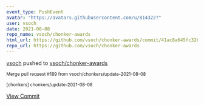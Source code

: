 ```yaml
---
event_type: PushEvent
avatar: "https://avatars.githubusercontent.com/u/814322?"
user: vsoch
date: 2021-08-08
repo_name: vsoch/chonker-awards
html_url: https://github.com/vsoch/chonker-awards/commit/41ac8a645fc32b7bcaaa42f214bce9163d1ca15f
repo_url: https://github.com/vsoch/chonker-awards
---
```


<a href='https://github.com/vsoch' target='_blank'>vsoch</a> pushed to <a href='https://github.com/vsoch/chonker-awards' target='_blank'>vsoch/chonker-awards</a>

<small>Merge pull request #189 from vsoch/chonkers/update-2021-08-08

[chonkers] chonkers/update-2021-08-08</small>

<a href='https://github.com/vsoch/chonker-awards/commit/41ac8a645fc32b7bcaaa42f214bce9163d1ca15f' target='_blank'>View Commit</a>